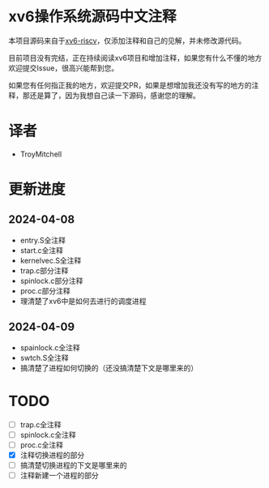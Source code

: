 # xv6操作系统源码中文注释

本项目源码来自于[xv6-riscv](https://github.com/mit-pdos/xv6-riscv)，仅添加注释和自己的见解，并未修改源代码。

目前项目没有完结，正在持续阅读xv6项目和增加注释，如果您有什么不懂的地方欢迎提交Issue，很高兴能帮到您。

如果您有任何指正我的地方，欢迎提交PR，如果是想增加我还没有写的地方的注释，那还是算了，因为我想自己读一下源码，感谢您的理解。

# 译者

- TroyMitchell

# 更新进度

## 2024-04-08

- entry.S全注释
- start.c全注释
- kernelvec.S全注释
- trap.c部分注释
- spinlock.c部分注释
- proc.c部分注释
- 理清楚了xv6中是如何去进行的调度进程

## 2024-04-09

- spainlock.c全注释
- swtch.S全注释
- 搞清楚了进程如何切换的（还没搞清楚下文是哪里来的）

# TODO

- [ ] trap.c全注释
- [ ] spinlock.c全注释
- [ ] proc.c全注释
- [x] 注释切换进程的部分
- [ ] 搞清楚切换进程的下文是哪里来的
- [ ] 注释新建一个进程的部分